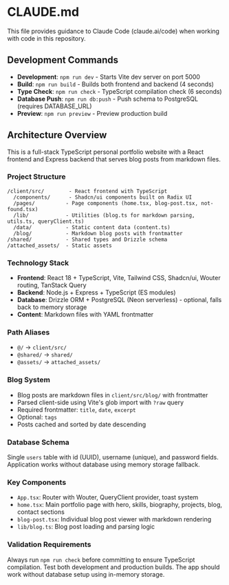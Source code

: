 # CLAUDE.md

This file provides guidance to Claude Code (claude.ai/code) when working with code in this repository.

## Development Commands

- **Development**: `npm run dev` - Starts Vite dev server on port 5000
- **Build**: `npm run build` - Builds both frontend and backend (4 seconds)
- **Type Check**: `npm run check` - TypeScript compilation check (6 seconds)
- **Database Push**: `npm run db:push` - Push schema to PostgreSQL (requires DATABASE_URL)
- **Preview**: `npm run preview` - Preview production build

## Architecture Overview

This is a full-stack TypeScript personal portfolio website with a React frontend and Express backend that serves blog posts from markdown files.

### Project Structure
```
/client/src/        - React frontend with TypeScript
  /components/      - Shadcn/ui components built on Radix UI
  /pages/          - Page components (home.tsx, blog-post.tsx, not-found.tsx)
  /lib/            - Utilities (blog.ts for markdown parsing, utils.ts, queryClient.ts)
  /data/           - Static content data (content.ts)
  /blog/           - Markdown blog posts with frontmatter
/shared/           - Shared types and Drizzle schema
/attached_assets/  - Static assets
```

### Technology Stack
- **Frontend**: React 18 + TypeScript, Vite, Tailwind CSS, Shadcn/ui, Wouter routing, TanStack Query
- **Backend**: Node.js + Express + TypeScript (ES modules)
- **Database**: Drizzle ORM + PostgreSQL (Neon serverless) - optional, falls back to memory storage
- **Content**: Markdown files with YAML frontmatter

### Path Aliases
- `@/` → `client/src/`
- `@shared/` → `shared/`
- `@assets/` → `attached_assets/`

### Blog System
- Blog posts are markdown files in `client/src/blog/` with frontmatter
- Parsed client-side using Vite's glob import with `?raw` query
- Required frontmatter: `title`, `date`, `excerpt`
- Optional: `tags`
- Posts cached and sorted by date descending

### Database Schema
Single `users` table with id (UUID), username (unique), and password fields. Application works without database using memory storage fallback.

### Key Components
- `App.tsx`: Router with Wouter, QueryClient provider, toast system
- `home.tsx`: Main portfolio page with hero, skills, biography, projects, blog, contact sections
- `blog-post.tsx`: Individual blog post viewer with markdown rendering
- `lib/blog.ts`: Blog post loading and parsing logic

### Validation Requirements
Always run `npm run check` before committing to ensure TypeScript compilation. Test both development and production builds. The app should work without database setup using in-memory storage.